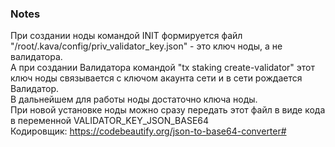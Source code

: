 ### Notes
При создании ноды командой INIT формируется файл "/root/.kava/config/priv_validator_key.json" - это ключ ноды, а не валидатора.</br>
А при создании Валидатора командой "tx staking create-validator" этот ключ ноды связывается с ключом акаунта сети и в сети рождается Валидатор.</br>
В дальнейшем для работы ноды достаточно ключа ноды.</br>
При новой установке ноды можно сразу передать этот файл в виде кода в переменной VALIDATOR_KEY_JSON_BASE64</br>
Кодировщик: https://codebeautify.org/json-to-base64-converter#<p>


